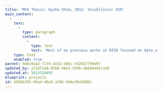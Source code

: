 ```yaml
---
title: 'MFA Thesis: Kyuha Shim, 2012: Visibl[e]co: AIR'
main_content:
  -
    text:
      -
        type: paragraph
        content:
          -
            type: text
            text: 'Most of my previous works at RISD focused on data visualizations. Before this project, I was exploring and experimenting with data-driven forms, and generating geometric shapes from typefaces. Even though I learned a lot from those experiences, my projects did not engage with users. With my thesis, I created more participatory and interactive designs. Studying with students from many different disciplines enabled me to learn about the power of performance and participation. In my role as activist media designer, I hope to make people not only engage with my pieces objects, but also feel more connected to their immediate environment.'
    type: text
    enabled: true
parent: 9d8c0aa2-f1f6-4cb1-b66c-5d2857799d07
updated_by: a726f1e0-85b0-48e3-939b-db6b8482c1d0
updated_at: 1623510492
blueprint: projects
id: b58bbf85-68ad-40a5-a7db-846e38438861
---
```

